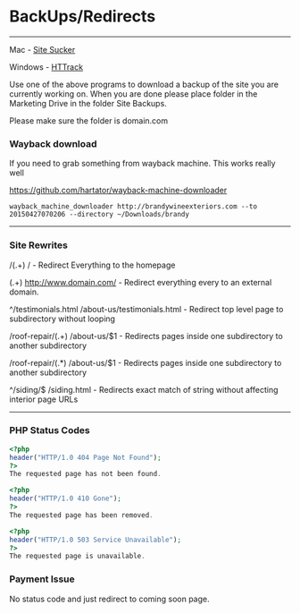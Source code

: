 # BackUps/Redirects
***

Mac - [Site Sucker](http://ricks-apps.com/osx/sitesucker/)

Windows - [HTTrack](https://www.httrack.com/)

Use one of the above programs to download a backup of the site you are currently working on. When you are done please place folder in the Marketing Drive in the folder Site Backups. 

Please make sure the folder is domain.com



### Wayback download 

If you need to grab something from wayback machine. This works really well 

https://github.com/hartator/wayback-machine-downloader

```
wayback_machine_downloader http://brandywineexteriors.com --to 20150427070206 --directory ~/Downloads/brandy
```

***
### Site Rewrites 

 /(.+) /  - Redirect Everything to the homepage 

 (.+) http://www.domain.com/  - Redirect everything every to an external domain. 
 
 ^/testimonials.html /about-us/testimonials.html - Redirect top level page to subdirectory without looping

/roof-repair/(.+) /about-us/$1 - Redirects pages inside one subdirectory to another subdirectory 

/roof-repair/(.*) /about-us/$1 - Redirects pages inside one subdirectory to another subdirectory

^/siding/$ /siding.html - Redirects exact match of string without affecting interior page URLs
***
### PHP Status Codes

```php
<?php
header("HTTP/1.0 404 Page Not Found");
?>
The requested page has not been found.
```

```php
<?php
header("HTTP/1.0 410 Gone");
?>
The requested page has been removed.
```

```php
<?php
header("HTTP/1.0 503 Service Unavailable");
?>
The requested page is unavailable.
```


### Payment Issue 
No status code and just redirect to coming soon page. 
